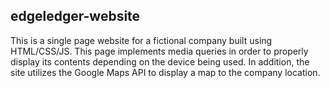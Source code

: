 ## edgeledger-website ##

This is a single page website for a fictional company built using HTML/CSS/JS. This page implements media queries in order to properly display its contents depending on the device being used. In addition, the site utilizes the Google Maps API to display a map to the company location. 